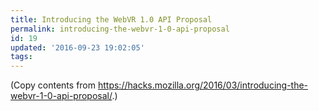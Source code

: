 ```yaml
---
title: Introducing the WebVR 1.0 API Proposal
permalink: introducing-the-webvr-1-0-api-proposal
id: 19
updated: '2016-09-23 19:02:05'
tags:
---
```


(Copy contents from https://hacks.mozilla.org/2016/03/introducing-the-webvr-1-0-api-proposal/.)

